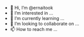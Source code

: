 - 👋 Hi, I’m @ernaitook
- 👀 I’m interested in ...
- 🌱 I’m currently learning ...
- 💞️ I’m looking to collaborate on ...
- 📫 How to reach me ...

<!---
ernaitook/ernaitook is a ✨ special ✨ repository because its `README.md` (this file) appears on your GitHub profile.
You can click the Preview link to take a look at your changes.
--->
